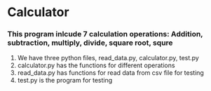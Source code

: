 # Calculator
### This program inlcude 7 calculation operations: Addition, subtraction, multiply, divide, square root, squre

1. We have three python files, read_data.py, calculator.py, test.py
2. calculator.py has the functions for different operations
3. read_data.py has functions for read data from csv file for testing
4. test.py is the program for testing
